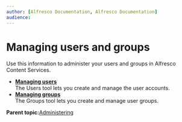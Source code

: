 ```yaml
---
author: [Alfresco Documentation, Alfresco Documentation]
audience: 
---
```


# Managing users and groups

Use this information to administer your users and groups in Alfresco Content Services.



-   **[Managing users](../concepts/admintools-users-intro.md)**  
The Users tool lets you create and manage the user accounts.
-   **[Managing groups](../concepts/admintools-groups-intro.md)**  
The Groups tool lets you create and manage user groups.

**Parent topic:**[Administering](../concepts/ch-administering.md)


